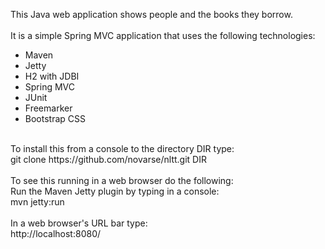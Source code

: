This Java web application shows people and the books they borrow.<br/>
<br/>
It is a simple Spring MVC application that uses the following technologies:<br/>
<ul>
<li>Maven</li>
<li>Jetty</li>
<li>H2 with JDBI</li>
<li>Spring MVC</li>
<li>JUnit</li>
<li>Freemarker</li>
<li>Bootstrap CSS</li>
</ul>
<br/>
To install this from a console to the directory DIR type:<br/>
git clone https://github.com/novarse/nltt.git DIR<br/>
<br/>
To see this running in a web browser do the following:<br/>
Run the Maven Jetty plugin by typing in a console:<br/>
mvn jetty:run<br/>
<br/>
In a web browser's URL bar type:<br/>
http://localhost:8080/

